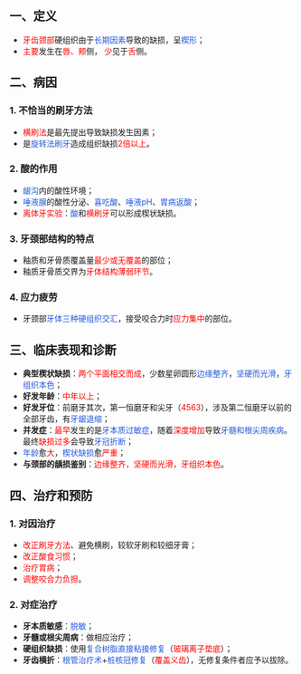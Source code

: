 ## 一、定义
* <font color="#ff0000">牙齿颈部</font>硬组织由于<font color="#245bdb">长期因素</font>导致的缺损，呈<font color="#245bdb">楔形</font>；
* <font color="#ff0000">主要</font>发生在<font color="#ff0000">唇、颊</font>侧， <font color="#ff0000">少</font>见于<font color="#ff0000">舌</font>侧。

## 二、病因
### 1. 不恰当的刷牙方法
* <font color="#ff0000">横刷法</font>是最先提出导致缺损发生因素；
* 是<font color="#245bdb">旋转法刷牙</font>造成组织缺损<font color="#ff0000">2倍以上</font>。
### 2. 酸的作用
* <font color="#245bdb">龈沟</font>内的酸性环境；
* <font color="#245bdb">唾液腺</font>的酸性分泌、<font color="#245bdb">喜吃酸</font>、<font color="#245bdb">唾液pH</font>、<font color="#245bdb">胃病返酸</font>；
* <font color="#ff0000">离体牙实验</font>：<font color="#245bdb">酸</font>和<font color="#ff0000">横刷牙</font>可以形成楔状缺损。
### 3. 牙颈部结构的特点
* 釉质和牙骨质覆盖量<font color="#ff0000">最少或无覆盖</font>的部位；
* 釉质牙骨质交界为<font color="#ff0000">牙体结构薄弱环节</font>。
### 4. 应力疲劳
* 牙颈部<font color="#245bdb">牙体三种硬组织交汇</font>，接受咬合力时<font color="#ff0000">应力集中</font>的部位。

## 三、临床表现和诊断
* **典型楔状缺损**：<font color="#ff0000">两个平面相交而成</font>，少数星卵圆形<font color="#245bdb">边缘整齐</font>，<font color="#245bdb">坚硬而光滑</font>，<font color="#245bdb">牙组织本色</font>；
* **好发年龄**：<font color="#ff0000">中年以上</font>；
* **好发牙位**：前磨牙其次，第一恒磨牙和尖牙（<font color="#ff0000">4563</font>），涉及第二恒磨牙以前的全部牙齿，有<font color="#245bdb">牙龈退缩</font>；
* **并发症**：<font color="#ff0000">最早</font>发生的是<font color="#245bdb">牙本质过敏症</font>，随着<font color="#ff0000">深度增加</font>导致<font color="#245bdb">牙髓和根尖周疾病</font>。最终<font color="#ff0000">缺损过多</font>会导致<font color="#245bdb">牙冠折断</font>；
* <font color="#245bdb">年龄</font>愈<font color="#ff0000">大</font>，<font color="#245bdb">楔状缺损</font>愈<font color="#ff0000">严重</font>；
* **与颈部的龋损鉴别**：<font color="#ff0000">边缘整齐，坚硬而光滑，牙组织本色</font>。

## 四、治疗和预防
### 1. 对因治疗
* <font color="#ff0000">改正刷牙方法</font>、避免横刷，较软牙刷和较细牙膏；
* <font color="#ff0000">改正酸食习惯</font>；
* <font color="#ff0000">治疗胃病</font>；
* <font color="#ff0000">调整咬合力负担</font>。
### 2. 对症治疗
* **牙本质敏感**：<font color="#245bdb">脱敏</font>；
* **牙髓或根尖周病**：做相应治疗；
* **硬组织缺损**：使用<font color="#245bdb">复合树脂直接粘接修复</font>（<font color="#ff0000">玻璃离子垫底</font>）；
* **牙齿横折**：<font color="#245bdb">根管治疗术</font>+<font color="#245bdb">桩核冠修复</font>（<font color="#ff0000">覆盖义齿</font>），无修复条件者应予以拔除。



